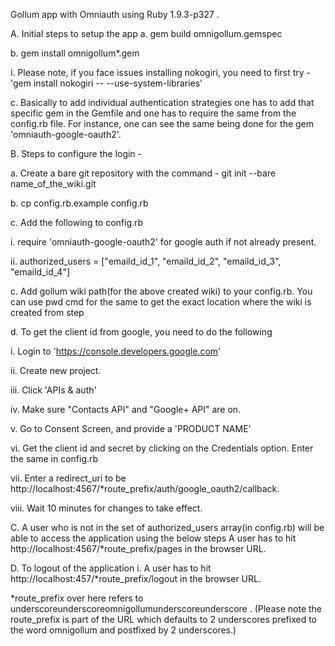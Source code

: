 Gollum app with Omniauth using Ruby 1.9.3-p327 .

A. Initial steps to setup the app
a. gem build omnigollum.gemspec

b. gem install omnigollum*.gem

i. Please note, if you face issues installing nokogiri, you need to first try - 'gem install nokogiri -- --use-system-libraries'

c. Basically to add individual authentication strategies one has to add that specific gem in the Gemfile and one has to require the same from the config.rb file. For instance, one can see the same being done for the gem 'omniauth-google-oauth2'.


B. Steps to configure the login -

a. Create a bare git repository with the command - git init --bare name_of_the_wiki.git

b. cp config.rb.example config.rb

c. Add the following to config.rb

i. require 'omniauth-google-oauth2' for google auth if not already present.

ii. authorized_users = ["emaild_id_1", "emaild_id_2", "emaild_id_3", "emaild_id_4"]

c. Add gollum wiki path(for the above created wiki) to your config.rb. You can use pwd cmd for the same to get the exact location where the wiki is created from step 

d. To get the client id from google, you need to do the following

i. Login to  'https://console.developers.google.com'

ii. Create new project.

iii. Click 'APIs & auth'

iv. Make sure "Contacts API" and "Google+ API" are on.

v. Go to Consent Screen, and provide a 'PRODUCT NAME'

vi. Get the client id and secret by clicking on the Credentials option. Enter the same in config.rb

vii. Enter a redirect_uri to be http://localhost:4567/*route_prefix/auth/google_oauth2/callback. 

viii. Wait 10 minutes for changes to take effect.



C. A user who is not in the set of authorized_users array(in config.rb) will be able to access the application using the below steps
A user has to hit http://localhost:4567/*route_prefix/pages in the browser URL.

D. To logout of the application
i. A user has to hit http://localhost:457/*route_prefix/logout in the browser URL.

*route_prefix over here refers to underscoreunderscoreomnigollumunderscoreunderscore . (Please note the route_prefix is part of the URL which defaults to 2 underscores prefixed to the word omnigollum and postfixed by 2 underscores.)


